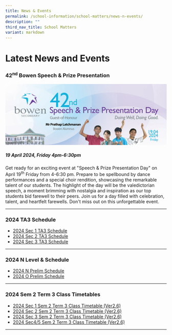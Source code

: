 ```yaml
---
title: News & Events
permalink: /school-information/school-matters/news-n-events/
description: ""
third_nav_title: School Matters
variant: markdown
---
```

# Latest News and Events

### 42<sup>nd</sup> Bowen Speech &amp; Prize Presentation
![](/images/School%20Events/2024/42_Speech_Day_Banner_2.png)
##### **19 April 2024, Friday 4pm-6:30pm**

Get ready for an exciting event at "Speech &amp; Prize Presentation Day" on April 19<sup>th</sup> Friday from 4-6:30 pm. Prepare to be spellbound by dance performances and a special choir rendition, showcasing the remarkable talent of our students. The highlight of the day will be the valedictorian speech, a moment brimming with nostalgia and inspiration as our top students bid farewell to their peers. Join us for a day filled with celebration, talent, and heartfelt farewells. Don't miss out on this unforgettable event.
<hr>



### 2024 TA3 Schedule
* [2024 Sec 1 TA3 Schedule](/files/Examination%20Timetables/2024%20Exam%20Timetables/Term%20Assessments/2024_Sec_1_TA3_Timetable_18_July_2024.pdf)
* [2024 Sec 2 TA3 Schedule](/files/Examination%20Timetables/2024%20Exam%20Timetables/Term%20Assessments/2024_Sec_2_TA3_Timetable16_July_2024.pdf)
* [2024 Sec 3 TA3 Schedule](/files/Examination%20Timetables/2024%20Exam%20Timetables/Term%20Assessments/2024_Sec_3_TA3_Timetable_18_July_2024.pdf)

<hr>


### 2024 N Level &amp;  Schedule

* [2024 N Prelim Schedule](/files/Examination%20Timetables/2024%20Exam%20Timetables/PRELIMS/2024_N_Prelims_Timetable.pdf)
* [2024 O Prelim Schedule](/files/Examination%20Timetables/2024%20Exam%20Timetables/PRELIMS/2024_O_Prelims_Timetable_19_July_2024.pdf)


<hr>

### 2024 Sem 2 Term 3 Class Timetables
* [2024 Sec 1 Sem 2 Term 3 Class Timetable (Ver2.6)](/school-information/level-matters/secondary-1/class-timetables/) 
* [2024 Sec 2 Sem 2 Term 3 Class Timetable (Ver2.6)](/school-information/level-matters/secondary-2/class-timetables/) 
* [2024 Sec 3 Sem 2 Term 3 Class Timetable (Ver2.6)](/school-information/level-matters/secondary-3/class-timetables/)
* [2024 Sec4/5 Sem 2 Term 3 Class Timetable (Ver2.6)](/school-information/level-matters/secondary-4-5/class-timetables/) 
<hr>